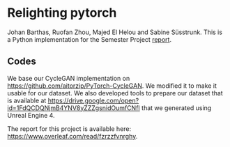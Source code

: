 # Relighting pytorch

Johan Barthas, Ruofan Zhou, Majed El Helou and Sabine Süsstrunk.
This is a Python implementation for the Semester Project [report](https://github.com/cweo/Relighting_pytorch/blob/master/report/Semester_project_report.pdf).

## Codes




We base our CycleGAN implementation on https://github.com/aitorzip/PyTorch-CycleGAN. We modified it to make it usable for our dataset.
We also developed tools to prepare our dataset that is available at https://drive.google.com/open?id=1FdQCDQNjmB4YNV8yZZZgsnidOumfCNfI that we generated using Unreal Engine 4.

The report for this project is available here: https://www.overleaf.com/read/fzrzzfvnrghy.
